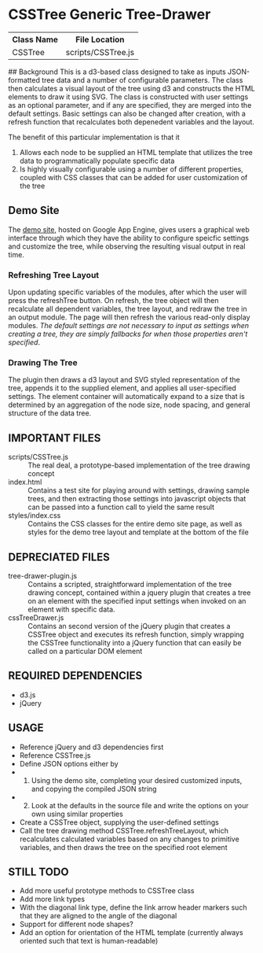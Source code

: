 # CSSTree Generic Tree-Drawer
<table>
<tr><th>Class Name</th><th>File Location</th></tr>
<tr><td>CSSTree</td><td>scripts/CSSTree.js</td></tr>
</table>
## Background
This is a d3-based class designed to take as inputs JSON-formatted tree data and a number of configurable parameters. The class then calculates a visual layout of the tree using d3 and constructs the HTML elements to draw it using SVG. The class is constructed with user settings as an optional parameter, and if any are specified, they are merged into the default settings. Basic settings can also be changed after creation, with a refresh function that recalculates both depenedent variables and the layout.

The benefit of this particular implementation is that it

1.  Allows each node to be supplied an HTML template that utilizes the tree data to programmatically populate specific data
2.  Is highly visually configurable using a number of different properties, coupled with CSS classes that can be added for user customization of the tree

## Demo Site
The [demo site](cssairportmaps.appspot.com), hosted on Google App Engine, gives users a graphical web interface through which they have the ability to configure speicfic settings and customize the tree, while observing the resulting visual output in real time. 
### Refreshing Tree Layout
Upon updating specific variables of the modules, after which the user will press the refreshTree button. On refresh, the tree object will then recalculate all dependent variables, the tree layout, and redraw the tree in an output module. The page will then refresh the various read-only display modules.
*The default settings are not necessary to input as settings when creating a tree, they are simply fallbacks for when those properties aren't specified*. 
### Drawing The Tree
The plugin then draws a d3 layout and SVG styled representation of the tree, appends it to the supplied element, and applies all user-specified settings. The element container will automatically expand to a size that is determined by an aggregation of the node size, node spacing, and general structure of the data tree. 

## IMPORTANT FILES
<dl>
  <dt>scripts/CSSTree.js</dt>
  <dd>
    The real deal, a prototype-based implementation of the tree drawing concept
  </dd>
  <dt>index.html</dt>
  <dd>
    Contains a test site for playing around with settings, drawing sample trees, and then extracting those settings into javascript objects that can be passed into a function call to yield the same result
  </dd>
  <dt>styles/index.css</dt>
  <dd>
    Contains the CSS classes for the entire demo site page, as well as styles for the demo tree layout and template at the bottom of the file
  </dd>
</dl>

## DEPRECIATED FILES
<dl>
  <dt>tree-drawer-plugin.js</dt>
  <dd>Contains a scripted, straightforward implementation of the tree drawing concept, contained within a jquery plugin that creates a tree on an element with the specified input settings when invoked on an element with specific data.
  </dd>
  <dt>cssTreeDrawer.js</dt>
  <dd>Contains an second version of the jQuery plugin that creates a CSSTree object and executes its refresh function, simply wrapping the CSSTree functionality into a jQuery function that can easily be called on a particular DOM element
  </dd>


REQUIRED DEPENDENCIES
---------------------
* d3.js
* jQuery

USAGE
-----
* Reference jQuery and d3 dependencies first
* Reference CSSTree.js
* Define JSON options either by 
* 1. Using the demo site, completing your desired customized inputs, and copying the compiled JSON string
* 2. Look at the defaults in the source file and write the options on your own using similar properties
* Create a CSSTree object, supplying the user-defined settings
* Call the tree drawing method CSSTree.refreshTreeLayout, which recalculates calculated variables based on any changes to primitive variables, and then draws the tree on the specified root element

STILL TODO
------------
* Add more useful prototype methods to CSSTree class
* Add more link types
* With the diagonal link type, define the link arrow header markers such that they are aligned to the angle of the diagonal
* Support for different node shapes?
* Add an option for orientation of the HTML template (currently always oriented such that text is human-readable)
